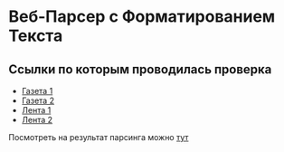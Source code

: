 # Веб-Парсер с Форматированием Текста

## Ссылки по которым проводилась проверка

- [Газета 1](https://www.gazeta.ru/politics/news/2023/11/12/21694549.shtml)
- [Газета 2](https://www.gazeta.ru/social/2023/11/12/17859223.shtml)
- [Лента 1](https://lenta.ru/news/2023/11/12/prashcha/)
- [Лента 2](https://lenta.ru/news/2023/11/12/nedostatki/)

Посмотреть на результат парсинга можно [тут]()